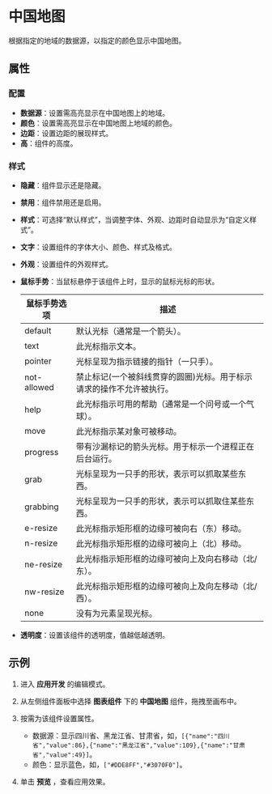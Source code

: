 # 中国地图

根据指定的地域的数据源，以指定的颜色显示中国地图。

## 属性

### 配置

- **数据源**：设置需高亮显示在中国地图上的地域。
- **颜色**：设置需高亮显示在中国地图上地域的颜色。
- **边距**：设置边距的展现样式。
- **高**：组件的高度。

### 样式

- **隐藏**：组件显示还是隐藏。
- **禁用**：组件禁用还是启用。
- **样式**：可选择“默认样式”，当调整字体、外观、边距时自动显示为“自定义样式”。
- **文字**：设置组件的字体大小、颜色、样式及格式。
- **外观**：设置组件的外观样式。
- **鼠标手势**：当鼠标悬停于该组件上时，显示的鼠标光标的形状。
  
    鼠标手势选项 | 描述
    ---------|----------
    default | 默认光标（通常是一个箭头）。
    text | 此光标指示文本。
    pointer | 光标呈现为指示链接的指针（一只手）。
    not-allowed | 禁止标记(一个被斜线贯穿的圆圈)光标。用于标示请求的操作不允许被执行。
    help | 此光标指示可用的帮助（通常是一个问号或一个气球）。
    move | 此光标指示某对象可被移动。
    progress | 带有沙漏标记的箭头光标。用于标示一个进程正在后台运行。
    grab | 光标呈现为一只手的形状，表示可以抓取某些东西。
    grabbing | 光标呈现为一只手的形状，表示可以抓取住某些东西。
    e-resize | 此光标指示矩形框的边缘可被向右（东）移动。
    n-resize | 此光标指示矩形框的边缘可被向上（北）移动。
    ne-resize | 此光标指示矩形框的边缘可被向上及向右移动（北/东）。
    nw-resize | 此光标指示矩形框的边缘可被向上及向左移动（北/西）。
    none | 没有为元素呈现光标。

- **透明度**：设置该组件的透明度，值越低越透明。

## 示例

1. 进入 **应用开发** 的编辑模式。
2. 从左侧组件面板中选择 **图表组件** 下的 **中国地图** 组件，拖拽至画布中。
3. 按需为该组件设置属性。

    - 数据源：显示四川省、黑龙江省、甘肃省，如，`[{"name":"四川省","value":86},{"name":"黑龙江省","value":109},{"name":"甘肃省","value":49}]`。
    - 颜色：显示蓝色，如，`["#DDE8FF","#3070F0"]`。

4. 单击 **预览** ，查看应用效果。
